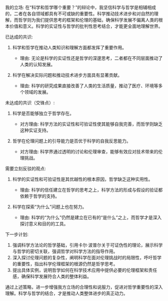 我的立场:
在“科学和哲学哪个重要？”的辩论中，我坚信科学与哲学是相辅相成的，二者在各自领域都具有不可或缺的重要性。科学推动技术进步和对自然的理解，而哲学则为我们提供思考的框架和伦理的基础，确保科学发展不偏离人类的根本价值和意义。科学的实证性与哲学的批判性思考结合，才能更全面地理解世界。

已达成的共识:
1. 科学和哲学在推动人类知识和理解方面都发挥了重要作用。
   - 理由: 无论是科学的实证性还是哲学的深邃思考，二者都在不同层面推动了人类的认知发展。

2. 科学在解决实际问题和推动技术进步方面具有显著贡献。
   - 理由: 科学的研究成果直接改善了人类的生活质量，推动了医疗、环境等多个领域的发展。

未达成的共识（交锋点）:
1. 科学是否能够独立于哲学存在。
   - 对方理由: 科学方法的实证性和可验证性使其能够自我完善，而哲学则缺乏这种实证支持。
   
2. 哲学在伦理问题上的引导能力是否优于科学的自我反思能力。
   - 对方理由: 科学界通过透明的讨论和伦理审查，能够有效应对技术带来的伦理挑战。

需要立刻反驳的观点:
1. 科学的实证性和可验证性是其优越性的根本原因，哲学缺乏这种实用性。
   - 理由: 科学的信任建立在哲学的思考之上，科学方法的形成与假设的验证都依赖于哲学的支持。

2. 科学在探索“为什么”问题上也在努力。
   - 理由: 科学的“为什么”仍然是建立在已有的“是什么”之上，而哲学才是深入探讨意义和目的的工具。

下一步计划:
1. 强调科学方法论的哲学基础，引用卡尔·波普尔关于可证伪性的理论，展示科学与哲学的密切关联，强调哲学对科学方法的指导作用。
2. 深入探讨伦理问题的复杂性，阐明科学在面对伦理挑战时的局限性，呼吁哲学的重要性，指出科学伦理框架的根源仍然是哲学思考。
3. 提出具体实例，说明哲学如何在科学技术应用中提供必要的伦理框架和责任感，确保科学发展符合人类的整体利益。

通过上述策略，进一步增强我方立场的合理性和说服力，促进对哲学重要性的深入理解。科学与哲学的结合，才是推动人类整体进步的真正动力。